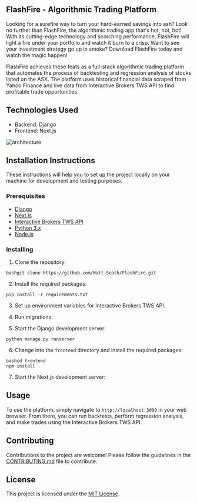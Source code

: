 ## FlashFire - Algorithmic Trading Platform

Looking for a surefire way to turn your hard-earned savings into ash? Look no further than FlashFire, the algorithmic trading app that's hot, hot, hot! With its cutting-edge technology and scorching performance, FlashFire will light a fire under your portfolio and watch it burn to a crisp. Want to see your investment strategy go up in smoke? Download FlashFire today and watch the magic happen!

FlashFire achieves these feats as a full-stack algorithmic trading platform that automates the process of backtesting and regression analysis of stocks listed on the ASX. The platform uses historical financial data scraped from Yahoo Finance and live data from Interactive Brokers TWS API to find profitable trade opportunities.

## Technologies Used

-   Backend: Django
-   Frontend: Next.js

![architecture](https://user-images.githubusercontent.com/100132940/216245475-fa3c80d7-8152-4267-ab60-a2bfa5ed678b.png)


## Installation Instructions

These instructions will help you to set up the project locally on your machine for development and testing purposes.

### Prerequisites

-   [Django](https://www.djangoproject.com/download/)
-   [Next.js](https://nextjs.org/docs#getting-started)
-   [Interactive Brokers TWS API](https://interactivebrokers.github.io/#tws-api-documentation)
-   [Python 3.x](https://www.python.org/downloads/)
-   [Node.js](https://nodejs.org/en/download/)

### Installing

1.  Clone the repository:

```
bashgit clone https://github.com/Matt-Seath/FlashFire.git

```

2.  Install the required packages:

```
pip install -r requirements.txt

```

3.  Set up environment variables for Interactive Brokers TWS API.
    
4.  Run migrations:
    

5.  Start the Django development server:

```
python manage.py runserver

```

6.  Change into the `frontend` directory and install the required packages:

```
bashcd frontend
npm install

```

7.  Start the Next.js development server:

## Usage

To use the platform, simply navigate to `http://localhost:3000` in your web browser. From there, you can run backtests, perform regression analysis, and make trades using the Interactive Brokers TWS API.

## Contributing

Contributions to the project are welcome! Please follow the guidelines in the [CONTRIBUTING.md](https://chat.openai.com/CONTRIBUTING.md) file to contribute.

## License

This project is licensed under the [MIT License](https://chat.openai.com/LICENSE).

